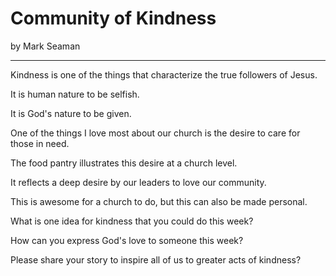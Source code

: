 # Community of Kindness

by Mark Seaman

---

Kindness is one of the things that characterize the true followers of Jesus.  

It is human nature to be selfish.

It is God's nature to be given.

One of the things I love most about our church is the desire to care for those in need.

The food pantry illustrates this desire at a church level.

It reflects a deep desire by our leaders to love our community.

This is awesome for a church to do, but this can also be made personal.

What is one idea for kindness that you could do this week?

How can you express God's love to someone this week?

Please share your story to inspire all of us to greater acts of kindness?

